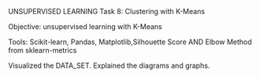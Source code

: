 UNSUPERVISED LEARNING
Task 8: Clustering with K-Means

Objective: unsupervised learning with K-Means 

Tools: Scikit-learn, Pandas, Matplotlib,Silhouette Score AND Elbow Method from sklearn-metrics

Visualized the DATA_SET.
Explained the diagrams and graphs.
